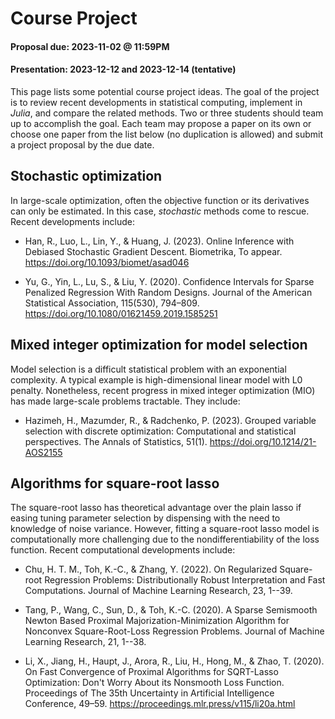 # Course Project 

#### Proposal due: 2023-11-02 @ 11:59PM
#### Presentation: 2023-12-12 and 2023-12-14 (tentative)

This page lists some potential course project ideas. 
The goal of the project is to review recent developments in statistical computing, implement in *Julia*, and compare the related methods. 
Two or three students should team up to accomplish the goal. Each team may propose a paper on its own or choose one paper from the list below (no duplication is allowed) and submit a project proposal by the due date.

## Stochastic optimization

In large-scale optimization, often the objective function or its derivatives can only be estimated. In this case, *stochastic* methods come to rescue. Recent developments include:

<!--
* Chen, H., Lu, W., & Song, R. (2021). Statistical Inference for Online Decision Making via Stochastic Gradient Descent. Journal of the American Statistical Association, 116(534), 708–719. https://doi.org/10.1080/01621459.2020.1826325
-->

* Han, R., Luo, L., Lin, Y., & Huang, J. (2023). Online Inference with Debiased Stochastic Gradient Descent. Biometrika, To appear. https://doi.org/10.1093/biomet/asad046
	
* Yu, G., Yin, L., Lu, S., & Liu, Y. (2020). Confidence Intervals for Sparse Penalized Regression With Random Designs. Journal of the American Statistical Association, 115(530), 794–809. https://doi.org/10.1080/01621459.2019.1585251


<!--
## Optimal Design

In design of experiments, optimal designs are a class of experimental designs that are optimal with respect to some statistical criterion. Recent algorithmic developments include:

* Schmidt, D. (2019). Characterization of $c$-, $L$- and $\phi_k$-optimal Designs for a Class of Non-Linear Multiple-Regression Models. Journal of the Royal Statistical Society Series B: Statistical Methodology, 81(1), 101–120. https://doi.org/10.1111/rssb.12292

* Yue, Yuguang, Lieven Vandenberghe, and Weng Kee Wong (2019). "T-optimal designs for multi-factor polynomial regression models via a semidefinite relaxation method." Statistics and Computing 29(4), 725-738.
-->

## Mixed integer optimization for model selection

Model selection is a difficult statistical problem with an exponential complexity. A typical example is high-dimensional linear model with L0 penalty. Nonetheless, recent progress in mixed integer optimization (MIO) has made large-scale problems tractable. They include:

<!--* Bertsimas, Dimitris, and Bart Van Parys (2020). "Sparse high-dimensional regression: Exact scalable algorithms and phase transitions." Annals of Statistics 48(1), 300-323.

* Bertsimas, Dimitris, Angela King, and Rahul Mazumder (2016). "Best subset selection via a modern optimization lens." Annals of Statistics 44(2), 813-852.

* Hastie, Trevor, Robert Tibshirani, and Ryan Tibshirani (2020). "Best subset, forward stepwise or lasso? Analysis and recommendations based on extensive comparisons." Statistical Science 35(4), 579-592.
	+ R code available at <https://github.com/ryantibs/best-subset/>

* Dedieu, A., Hazimeh, H., & Mazumder, R. (2021). Learning Sparse Classiﬁers: Continuous and Mixed Integer Optimization Perspectives. Journal of Machine Learning Research, 22, 1--47.
-->
		
* Hazimeh, H., Mazumder, R., & Radchenko, P. (2023). Grouped variable selection with discrete optimization: Computational and statistical perspectives. The Annals of Statistics, 51(1). https://doi.org/10.1214/21-AOS2155


<!--
## Fused lasso and total variation penalty

Total variation (TV) penalty has been popular in image processing since the work of Rudin, L. I., Osher, S. and Fatemi, E. (1992), "Nonlinear total variation based noise removal algorithms," Physica D: 60(1), 259–268. This penalty has become popularized in statistics under the name "fused lasso," due to Tibshirani, R. , Saunders, M., Rosset, S., Zhu, J., and Knight, K. (2005), "Sparsity and Smoothness Via the Fused Lasso," Journal of the Royal Statistical Society, Series B, 67, 91–108; and Tibshirani, R. J., and Taylor, J. (2011), "The Solution Path of the Generalized Lasso," Annals of Statistics, 39, 1335–1371. TV penalty is becoming increasingly popular in other estimation problems than regression:
Tang, P., Wang, C., Sun, D., & Toh, K.-C. (2020). A Sparse Semismooth Newton Based Proximal Majorization-Minimization Algorithm for Nonconvex Square-Root-Loss Regression Problems. Journal of Machine Learning Research, 21, 1--38.

* Bassett, Robert, and James Sharpnack. "Fused density estimation: theory and methods." Journal of the Royal Statistical Society -- Series B (2019): 839-860. 

* Tan, K. M. and Witten, D. "Statistical properties of convex clustering." Electron. J. Statist. (2015): 2324–2347. 
-->

## Algorithms for square-root lasso

The square-root lasso has theoretical advantage over the plain lasso if easing tuning parameter selection by dispensing with the need to knowledge of noise variance. However, fitting a square-root lasso model is computationally more challenging due to the nondifferentiability of the loss function. Recent computational developments include:

* Chu, H. T. M., Toh, K.-C., & Zhang, Y. (2022). On Regularized Square-root Regression Problems: Distributionally Robust Interpretation and Fast Computations. Journal of Machine Learning Research, 23, 1--39.

* Tang, P., Wang, C., Sun, D., & Toh, K.-C. (2020). A Sparse Semismooth Newton Based Proximal Majorization-Minimization Algorithm for Nonconvex Square-Root-Loss Regression Problems. Journal of Machine Learning Research, 21, 1--38.

* Li, X., Jiang, H., Haupt, J., Arora, R., Liu, H., Hong, M., & Zhao, T. (2020). On Fast Convergence of Proximal Algorithms for SQRT-Lasso Optimization: Don't Worry About its Nonsmooth Loss Function. Proceedings of The 35th Uncertainty in Artificial Intelligence Conference, 49–59. https://proceedings.mlr.press/v115/li20a.html


